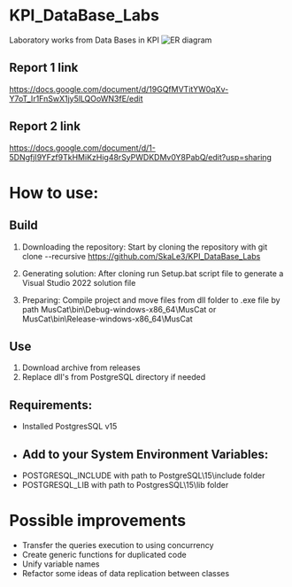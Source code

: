 # KPI_DataBase_Labs
Laboratory works from Data Bases in KPI
![ER diagram](https://github.com/SkaLe3/KPI_DataBase_Labs/blob/28a54466825e473627a322b78ef2084d8fe1a28c/ER2.png)
## Report 1 link
https://docs.google.com/document/d/19GQfMVTitYW0qXv-Y7oT_Ir1FnSwX1jy5lLQOoWN3fE/edit
## Report 2 link
https://docs.google.com/document/d/1-5DNgfjI9YFzf9TkHMiKzHig48rSyPWDKDMv0Y8PabQ/edit?usp=sharing

# How to use:
## Build
1. Downloading the repository:
Start by cloning the repository with git clone --recursive https://github.com/SkaLe3/KPI_DataBase_Labs

2. Generating solution:
After cloning run Setup.bat script file to generate a Visual Studio 2022 solution file

3. Preparing:
Compile project and move files from dll folder to .exe file by path MusCat\bin\Debug-windows-x86_64\MusCat or MusCat\bin\Release-windows-x86_64\MusCat
## Use
1. Download archive from releases
2. Replace dll's from PostgreSQL directory if needed
    
## Requirements:
* Installed PostgresSQL v15
* ## Add to your System Environment Variables:
* POSTGRESQL_INCLUDE with path to PostgreSQL\15\include folder
* POSTGRESQL_LIB with path to PostgresSQL\15\lib folder

# Possible improvements
* Transfer the queries execution to using concurrency
* Create generic functions for duplicated code
* Unify variable names
* Refactor some ideas of data replication between classes
